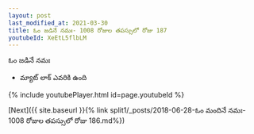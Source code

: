 ```yaml
---
layout: post
last_modified_at: 2021-03-30
title: ఓం జడినే నమః- 1008 రోజుల తపస్సులో రోజు 187
youtubeId: XeEtL5flbLM
---
```

 
 
 ఓం జడినే నమః  
 
 -  మ్యాట్ లాక్ ఎవరికి ఉంది 
 
  
 
  
 
 
 
 
 
 


{% include youtubePlayer.html id=page.youtubeId %}
 
[Next]({{ site.baseurl }}{% link  split1/_posts/2018-06-28-ఓం మందినే నమః- 1008 రోజుల తపస్సులో రోజు 186.md%})
 

